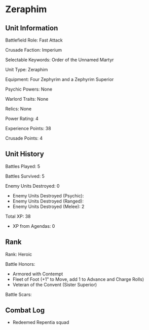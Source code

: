 Zeraphim
====

Unit Information
----

Battlefield Role: Fast Attack

Crusade Faction: Imperium

Selectable Keywords: Order of the Unnamed Martyr


Unit Type: Zeraphim

Equipment: Four Zephyrim and a Zephyrim Superior

Psychic Powers: None

Warlord Traits: None

Relics: None


Power Rating: 4

Experience Points: 38

Crusade Points: 4


Unit History
---
Battles Played: 5

Battles Survived: 5

Enemy Units Destroyed: 0
* Enemy Units Destroyed (Psychic):
* Enemy Units Destroyed (Ranged):
* Enemy Units Destroyed (Melee): 2

Total XP: 38
* XP from Agendas: 0

Rank
----
Rank: Heroic

Battle Honors:
* Armored with Contempt
* Fleet of Foot (+1" to Move, add 1 to Advance and Charge Rolls)
* Veteran of the Convent (Sister Superior)

Battle Scars:


Combat Log
---
* Redeemed Repentia squad